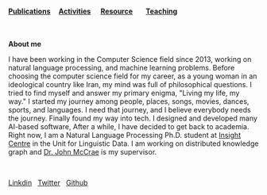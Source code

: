 
#### [Publications](./Publications.html)&nbsp; &nbsp; &nbsp;[Activities](./Activities.html)&nbsp; &nbsp; &nbsp; [Resource](./Resource.html)&nbsp; &nbsp; &nbsp;  &nbsp; [Teaching](./Industrial-Projects.html)&nbsp;

&nbsp;
&nbsp;


 **About me**
 
 I have been working in the Computer Science field since 2013, working on natural language processing, and machine learning problems. Before choosing the computer science field for my career, as a young woman in an ideological country like Iran, my mind was full of philosophical questions. I tried to find myself and answer my primary enigma, "Living my life, my way." I started my journey among people, places, songs, movies, dances, sports, and languages. I need that journey, and I believe everybody needs the journey. Finally found my way into tech. I designed and developed many AI-based software, After a while, I have decided to get back to academia. Right now, I am a Natural Language Processing Ph.D. student at [Insight Centre](https://www.insight-centre.org/people#researchers_section) in the Unit for Linguistic Data. I am working on distributed knowledge graph and [Dr. John McCrae](https://john.mccr.ae/) is my supervisor.
 
&nbsp;
  
 [Linkdin](linkedin.com/in/samira-korani-056954143)&nbsp; &nbsp;[Twitter](https://twitter.com/SamiraKorani) &nbsp;&nbsp;[Github](https://github.com/skorani) 
 
 

